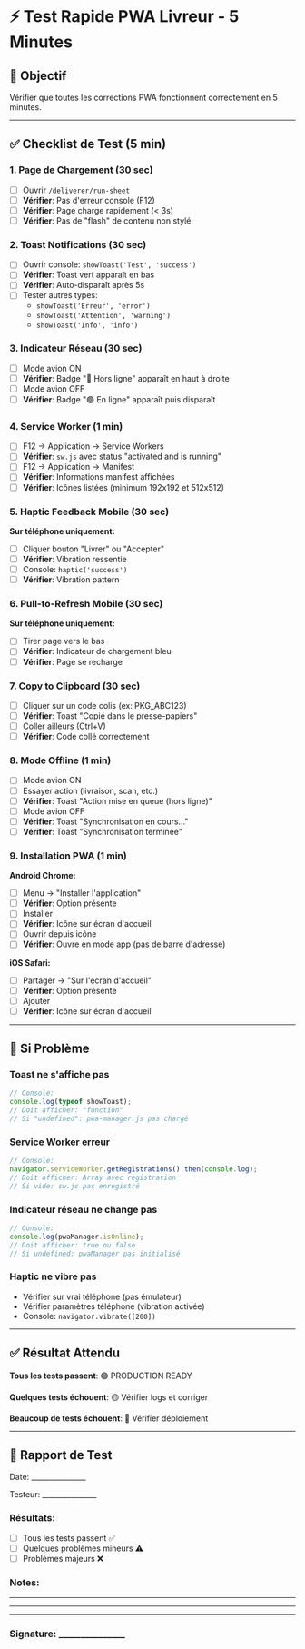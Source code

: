 # ⚡ Test Rapide PWA Livreur - 5 Minutes

## 🎯 Objectif
Vérifier que toutes les corrections PWA fonctionnent correctement en 5 minutes.

---

## ✅ Checklist de Test (5 min)

### 1. Page de Chargement (30 sec)
- [ ] Ouvrir `/deliverer/run-sheet`
- [ ] **Vérifier**: Pas d'erreur console (F12)
- [ ] **Vérifier**: Page charge rapidement (< 3s)
- [ ] **Vérifier**: Pas de "flash" de contenu non stylé

### 2. Toast Notifications (30 sec)
- [ ] Ouvrir console: `showToast('Test', 'success')`
- [ ] **Vérifier**: Toast vert apparaît en bas
- [ ] **Vérifier**: Auto-disparaît après 5s
- [ ] Tester autres types:
  - `showToast('Erreur', 'error')`
  - `showToast('Attention', 'warning')`
  - `showToast('Info', 'info')`

### 3. Indicateur Réseau (30 sec)
- [ ] Mode avion ON
- [ ] **Vérifier**: Badge "🔴 Hors ligne" apparaît en haut à droite
- [ ] Mode avion OFF
- [ ] **Vérifier**: Badge "🟢 En ligne" apparaît puis disparaît

### 4. Service Worker (1 min)
- [ ] F12 → Application → Service Workers
- [ ] **Vérifier**: `sw.js` avec status "activated and is running"
- [ ] F12 → Application → Manifest
- [ ] **Vérifier**: Informations manifest affichées
- [ ] **Vérifier**: Icônes listées (minimum 192x192 et 512x512)

### 5. Haptic Feedback Mobile (30 sec)
**Sur téléphone uniquement:**
- [ ] Cliquer bouton "Livrer" ou "Accepter"
- [ ] **Vérifier**: Vibration ressentie
- [ ] Console: `haptic('success')`
- [ ] **Vérifier**: Vibration pattern

### 6. Pull-to-Refresh Mobile (30 sec)
**Sur téléphone uniquement:**
- [ ] Tirer page vers le bas
- [ ] **Vérifier**: Indicateur de chargement bleu
- [ ] **Vérifier**: Page se recharge

### 7. Copy to Clipboard (30 sec)
- [ ] Cliquer sur un code colis (ex: PKG_ABC123)
- [ ] **Vérifier**: Toast "Copié dans le presse-papiers"
- [ ] Coller ailleurs (Ctrl+V)
- [ ] **Vérifier**: Code collé correctement

### 8. Mode Offline (1 min)
- [ ] Mode avion ON
- [ ] Essayer action (livraison, scan, etc.)
- [ ] **Vérifier**: Toast "Action mise en queue (hors ligne)"
- [ ] Mode avion OFF
- [ ] **Vérifier**: Toast "Synchronisation en cours..."
- [ ] **Vérifier**: Toast "Synchronisation terminée"

### 9. Installation PWA (1 min)

**Android Chrome:**
- [ ] Menu → "Installer l'application"
- [ ] **Vérifier**: Option présente
- [ ] Installer
- [ ] **Vérifier**: Icône sur écran d'accueil
- [ ] Ouvrir depuis icône
- [ ] **Vérifier**: Ouvre en mode app (pas de barre d'adresse)

**iOS Safari:**
- [ ] Partager → "Sur l'écran d'accueil"
- [ ] **Vérifier**: Option présente
- [ ] Ajouter
- [ ] **Vérifier**: Icône sur écran d'accueil

---

## 🐛 Si Problème

### Toast ne s'affiche pas
```javascript
// Console:
console.log(typeof showToast);
// Doit afficher: "function"
// Si "undefined": pwa-manager.js pas chargé
```

### Service Worker erreur
```javascript
// Console:
navigator.serviceWorker.getRegistrations().then(console.log);
// Doit afficher: Array avec registration
// Si vide: sw.js pas enregistré
```

### Indicateur réseau ne change pas
```javascript
// Console:
console.log(pwaManager.isOnline);
// Doit afficher: true ou false
// Si undefined: pwaManager pas initialisé
```

### Haptic ne vibre pas
- Vérifier sur vrai téléphone (pas émulateur)
- Vérifier paramètres téléphone (vibration activée)
- Console: `navigator.vibrate([200])`

---

## ✅ Résultat Attendu

**Tous les tests passent**: 🟢 PRODUCTION READY

**Quelques tests échouent**: 🟡 Vérifier logs et corriger

**Beaucoup de tests échouent**: 🔴 Vérifier déploiement

---

## 📝 Rapport de Test

Date: _______________

Testeur: _______________

### Résultats:
- [ ] Tous les tests passent ✅
- [ ] Quelques problèmes mineurs ⚠️
- [ ] Problèmes majeurs ❌

### Notes:
_________________________________
_________________________________
_________________________________

### Signature: _______________
